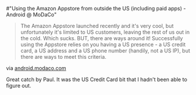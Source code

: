 #"Using the Amazon Appstore from outside the US (including paid apps) - Android @ MoDaCo"


 <div class="posterous_bookmarklet_entry">
 <blockquote class="posterous_medium_quote">The Amazon Appstore launched recently and it's very cool, but unfortunately it's limited to US customers, leaving the rest of us out in the cold. Which sucks. BUT, there are ways around it! Successfully using the Appstore relies on you having a US presence - a US credit card, a US address and a US phone number (handily, not a US IP), but there are ways to meet this criteria.</blockquote>

<div class="posterous_quote_citation">via <a href="http://android.modaco.com/content/software/336184/using-the-amazon-appstore-from-outside-the-us-including-paid-apps/">android.modaco.com</a></div>
 <p>Great catch by Paul. It was the US Credit Card bit that I hadn't been able to figure out.</p></div>
 